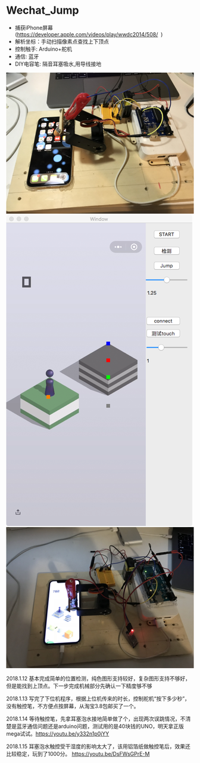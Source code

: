 # Wechat_Jump


* 捕获iPhone屏幕(https://developer.apple.com/videos/play/wwdc2014/508/  )
* 解析坐标：手动扫描像素点查找上下顶点
* 控制触手: Arduino+舵机
* 通信: 蓝牙
* DIY电容笔: 隔音耳塞吸水,用导线接地

![Arduino](https://raw.githubusercontent.com/zhangxigithub/Wechat_Jump/master/pic3.JPG)
![Mac](https://raw.githubusercontent.com/zhangxigithub/Wechat_Jump/master/pic.png)
![Arduino](https://raw.githubusercontent.com/zhangxigithub/Wechat_Jump/master/pic2.JPG)

2018.1.12
基本完成简单的位置检测，纯色图形支持较好，复杂图形支持不够好，但是能找到上顶点。下一步完成机械部分先确认一下精度够不够

2018.1.13
写完了下位机程序，根据上位机传来的时长，控制舵机“按下多少秒”，没有触控笔，不方便点按屏幕，从淘宝3.8包邮买了一个。

2018.1.14
等待触控笔，先拿耳塞泡水接地简单做了个，出现两次误跳情况，不清楚是蓝牙通信问题还是arduino问题，测试用的是40块钱的UNO，明天拿正版mega试试。https://youtu.be/y332n1p0jYY

2018.1.15
耳塞泡水触控受干湿度的影响太大了，该用铝箔纸做触控笔后，效果还比较稳定，玩到了1000分。
https://youtu.be/DsFWsGPrE-M


